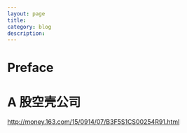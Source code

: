 ```yaml
---
layout: page
title:
category: blog
description:
---
```

# Preface

# A 股空壳公司
http://money.163.com/15/0914/07/B3F5S1CS00254R91.html
